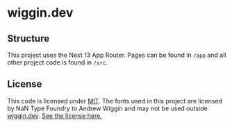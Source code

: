 # wiggin.dev

## Structure
This project uses the Next 13 App Router. Pages can be found in `/app` and all other project code is found in `/src`.

## License
This code is licensed under [MIT](LICENSE.md).
The fonts used in this project are licensed by NaN Type Foundry to Andrew Wiggin and may not be used outside [wiggin.dev](https://wiggin.dev). [See the license here.](https://www.nan.xyz/eula)

